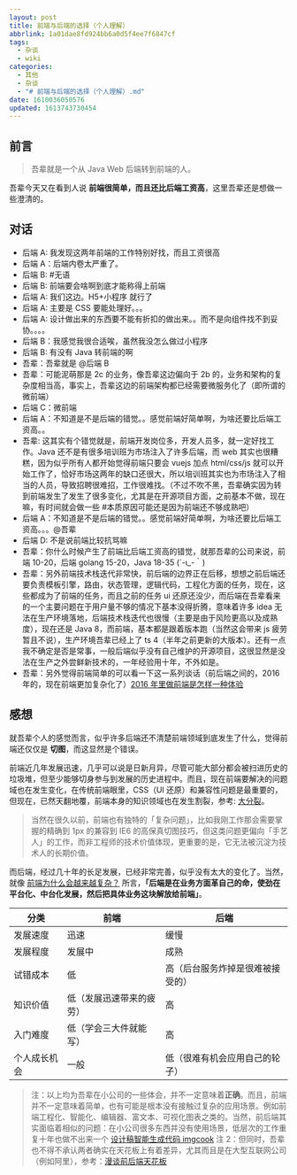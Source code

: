 ```yaml
---
layout: post
title: 前端与后端的选择（个人理解）
abbrlink: 1a01dae8fd924bb6a0d5f4ee7f6847cf
tags:
  - 杂谈
  - wiki
categories:
  - 其他
  - 杂谈
  - "# 前端与后端的选择（个人理解）.md"
date: 1610036050576
updated: 1613743730454
---
```


## 前言

> 吾辈就是一个从 Java Web 后端转到前端的人。

吾辈今天又在看到人说 **前端很简单，而且还比后端工资高**，这里吾辈还是想做一些澄清的。

## 对话

- 后端 A: 我发现这两年前端的工作特别好找，而且工资很高
- 后端 A：后端内卷太严重了。
- 后端 B: #无语
- 后端 B: 前端要会啥啊到底才能称得上前端
- 后端 A: 我们这边。H5+小程序 就行了
- 后端 A: 主要是 CSS 要能处理好。。。
- 后端 A: 设计做出来的东西要不能有折扣的做出来。。而不是向组件找不到妥协。。。。
- 后端 B：我感觉我很合适唉，虽然我没怎么做过小程序
- 后端 B: 有没有 Java 转前端的啊
- 吾辈：吾辈就是 @后端 B
- 吾辈：可能泥萌那是 2c 的业务，像吾辈这边偏向于 2b 的，业务和架构的复杂度相当高，事实上，吾辈这边的前端架构都已经需要微服务化了（即所谓的微前端）
- 后端 C：微前端
- 后端 A：不知道是不是后端的错觉。。感觉前端好简单啊，为啥还要比后端工资高。。
- 吾辈: 这其实有个错觉就是，前端开发岗位多，开发人员多，就一定好找工作。Java 还不是有很多培训班为市场注入了许多后端，而 web 其实也很糟糕，因为似乎所有人都开始觉得前端只要会 vuejs 加点 html/css/js 就可以开始工作了，恰好市场这两年的缺口还很大，所以培训班其实也为市场注入了相当的人员，导致招聘很难招，工作很难找。（不过不吹不黑，吾辈确实因为转到前端发生了发生了很多变化，尤其是在开源项目方面，之前基本不做，现在嘛，有时间就会做一些 #本质原因可能还是因为前端还不够成熟吧）
- 后端 A：不知道是不是后端的错觉。。感觉前端好简单啊，为啥还要比后端工资高。。。@吾辈
- 后端 D: 不是说前端比较抗骂嘛
- 吾辈：你什么时候产生了前端比后端工资高的错觉，就那吾辈的公司来说，前端 10-20，后端 golang 15-20，Java 18-35 (´-ι\_-｀)
- 吾辈：另外前端技术栈迭代非常快，前后端的边界正在后移，想想之前后端还要负责模板引擎，路由，状态管理，逻辑代码，工程化方面的任务，现在，这些都成为了前端的任务，而且之前的任务 ui 还原还没少，而后端在吾辈看来的一个主要问题在于用户量不够的情况下基本没得折腾，意味着许多 idea 无法在生产环境落地，后端技术栈迭代也很慢（主要是由于风险更高以及成熟度），现在还是 Java 8，而前端，基本都是跟着版本跑（当然这会带来 js 疲劳暂且不说），生产环境吾辈已经上了 ts 4（半年之前更新的大版本）。还有一点我不确定是否是常事，一般后端似乎没有自己维护的开源项目，这很显然是没法在生产之外尝鲜新技术的，一年经验用十年，不外如是。
- 吾辈：另外觉得前端简单的可以看一下这一系列谈话（前后端之间的，2016 年的，现在前端更加复杂化了）[2016 年里做前端是怎样一种体验
  ](/p/333051b25bd047e8864d161a9a6982de)

## 感想

就吾辈个人的感觉而言，似乎许多后端还不清楚前端领域到底发生了什么，觉得前端还仅仅是 **切图**，而这显然是个错误。

前端近几年发展迅速，几乎可以说是日新月异，尽管可能大部分都会被扫进历史的垃圾堆，但至少能够切身参与到发展的历史进程中。而且，现在前端要解决的问题域也在发生变化，在传统前端眼里，CSS（UI 还原）和兼容性问题是最重要的，但现在，已然天翻地覆，前端本身的知识领域也在发生割裂，参考: [大分裂](https://css-tricks.com/the-great-divide/)。

> 当然在很久以前，前端也有独特的「复杂问题」，比如我刚工作那会需要掌握的精确到 1px 的兼容到 IE6 的高保真切图技巧，但这类问题更偏向「手艺人」的工作，而非工程师的技术价值体现，更重要的是，它无法被沉淀为技术人的长期价值。

而后端，经过几十年的长足发展，已经非常完善，似乎没有太大的变化了。当然，就像 [前端为什么会越来越复杂？](https://www.zhihu.com/question/375448022) 所言，**「后端是在业务方面革自己的命，使劲在平台化、中台化发展，然后把具体业务这块解放给前端」**。

| 分类     | 前端           | 后端               |
| ------ | ------------ | ---------------- |
| 发展速度   | 迅速           | 缓慢               |
| 发展程度   | 发展中          | 成熟               |
| 试错成本   | 低            | 高（后台服务炸掉是很难被接受的） |
| 知识价值   | 低（发展迅速带来的疲劳） | 高                |
| 入门难度   | 低（学会三大件就能写）  | 高                |
| 个人成长机会 | 一般           | 低（很难有机会应用自己的轮子）  |

> 注：以上均为吾辈在小公司的一些体会，并不一定意味着**正确**。而且，前端并不一定意味着简单，也有可能是根本没有接触过复杂的应用场景。例如前端工程化、智能化、编辑器、富文本、可视化图表之类的。当然，前后端其实面临着相似的问题：在小公司很多东西并没有使用场景，低层次的工作重复十年也做不出来一个 [设计稿智能生成代码 imgcook](https://juejin.cn/post/6924591257452806152/)
> 注 2：但同时，吾辈也不得不承认两者确实在天花板上有着差异，尤其而且是在大型互联网公司（例如阿里），参考：[漫谈前后端天花板](https://blog.alswl.com/2019/07/frontend-backend-ceiling/)
